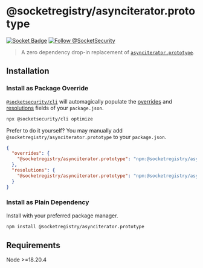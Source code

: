 # @socketregistry/asynciterator.prototype

[![Socket Badge](https://socket.dev/api/badge/npm/package/@socketregistry/asynciterator.prototype)](https://socket.dev/npm/package/@socketregistry/asynciterator.prototype)
[![Follow @SocketSecurity](https://img.shields.io/twitter/follow/SocketSecurity?style=social)](https://twitter.com/SocketSecurity)

> A zero dependency drop-in replacement of
> [`asynciterator.prototype`](https://www.npmjs.com/package/asynciterator.prototype).

## Installation

### Install as Package Override

[`@socketsecurity/cli`](https://www.npmjs.com/package/@socketsecurity/cli) will
automagically populate the
[overrides](https://docs.npmjs.com/cli/v9/configuring-npm/package-json#overrides)
and [resolutions](https://yarnpkg.com/configuration/manifest#resolutions) fields
of your `package.json`.

```sh
npx @socketsecurity/cli optimize
```

Prefer to do it yourself? You may manually add
`@socketregistry/asynciterator.prototype` to your `package.json`.

```json
{
  "overrides": {
    "@socketregistry/asynciterator.prototype": "npm:@socketregistry/asynciterator.prototype@^1"
  },
  "resolutions": {
    "@socketregistry/asynciterator.prototype": "npm:@socketregistry/asynciterator.prototype@^1"
  }
}
```

### Install as Plain Dependency

Install with your preferred package manager.

```sh
npm install @socketregistry/asynciterator.prototype
```

## Requirements

Node &gt;=18.20.4
